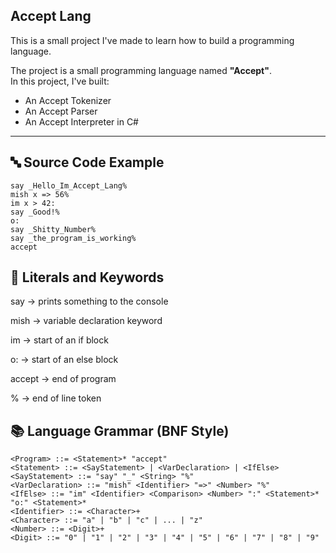 ## Accept Lang

This is a small project I've made to learn how to build a programming language.

The project is a small programming language named **"Accept"**.  
In this project, I've built:

- An Accept Tokenizer
- An Accept Parser
- An Accept Interpreter in C#

---

## 🔤 Source Code Example

```accept
say _Hello_Im_Accept_Lang%
mish x => 56%
im x > 42:
say _Good!%
o:
say _Shitty_Number%
say _the_program_is_working%
accept
```

## 🧠 Literals and Keywords

say → prints something to the console

mish → variable declaration keyword

im → start of an if block

o: → start of an else block

accept → end of program

% → end of line token


## 📚 Language Grammar (BNF Style)

```
<Program> ::= <Statement>* "accept"
<Statement> ::= <SayStatement> | <VarDeclaration> | <IfElse>
<SayStatement> ::= "say" "_" <String> "%"
<VarDeclaration> ::= "mish" <Identifier> "=>" <Number> "%"
<IfElse> ::= "im" <Identifier> <Comparison> <Number> ":" <Statement>* "o:" <Statement>*
<Identifier> ::= <Character>+
<Character> ::= "a" | "b" | "c" | ... | "z"
<Number> ::= <Digit>+
<Digit> ::= "0" | "1" | "2" | "3" | "4" | "5" | "6" | "7" | "8" | "9"

```
